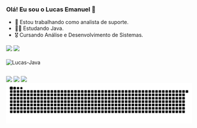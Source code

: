

### Olá! Eu sou o Lucas Emanuel 👋

- 🫡 Estou trabalhando como analista de suporte.
- 👨‍💻 Estudando Java.
- 🎖️ Cursando Análise e Desenvolvimento de Sistemas.

 <div>
  <img src="https://github-readme-stats.vercel.app/api?username=LucasEmanuelCR&show_icons=true&theme=shadow_red" />
  <img height=195 src="https://github-readme-stats.vercel.app/api/top-langs/?username=LucasEmanuelCR&theme=shadow_red&layout=donut" />
  <link rel="stylesheet" href="https://cdn.jsdelivr.net/gh/devicons/devicon@v2.15.1/devicon.min.css">
 </div>
 <div style="dsplay: inline_block"><br>
   <img align="center" alt="Lucas-Java" height="50" width="40" src="https://cdn.jsdelivr.net/gh/devicons/devicon/icons/java/java-plain-wordmark.svg" >
 </div>

##
<div> 
  <a href="https://instagram.com/_l.u.c.4.s._" target="_blank"><img src="https://img.shields.io/badge/-Instagram-%23E4405F?style=for-the-badge&logo=instagram&logoColor=white" target="_blank"></a>
  <a href = "mailto:lucasemanuelc.rodrigues@gmail.com"><img src="https://img.shields.io/badge/Gmail-D14836?style=for-the-badge&logo=gmail&logoColor=white"></a>
  <a href="https://www.linkedin.com/in/lucasemanuelcr/" target="_blank"><img src="https://img.shields.io/badge/-LinkedIn-%230077B5?style=for-the-badge&logo=linkedin&logoColor=white" target="_blank"></a> 
</div>

<picture>
  <source media="(prefers-color-scheme: dark)" srcset="https://raw.githubusercontent.com/LucasEmanuelCR/LucasEmanuelCR/output/github-contribution-grid-snake-dark.svg">
  <source media="(prefers-color-scheme: light)" srcset="https://raw.githubusercontent.com/LucasEmanuelCR/LucasEmanuelCR/output/github-contribution-grid-snake.svg">
  <img alt="github contribution grid snake animation" src="https://raw.githubusercontent.com/LucasEmanuelCR/LucasEmanuelCR/output/github-contribution-grid-snake.svg">
</picture>






